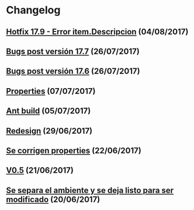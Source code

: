 # Changelog

## [Hotfix 17.9 - Error item.Descripcion](!11) (04/08/2017)

## [Bugs post versión 17.7](!10) (26/07/2017)

## [Bugs post versión 17.6](!8) (26/07/2017)

## [Properties](!6) (07/07/2017)

## [Ant build](!5) (05/07/2017)

## [Redesign](!4) (29/06/2017)

## [Se corrigen properties](!3) (22/06/2017)

## [V0.5](!2) (21/06/2017)

## [Se separa el ambiente y se deja listo para ser modificado](!1) (20/06/2017)